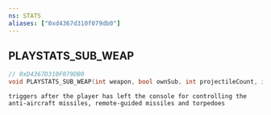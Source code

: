 ```yaml
---
ns: STATS
aliases: ["0xd4367d310f079db0"]
---
```

## PLAYSTATS_SUB_WEAP

```c
// 0xD4367D310F079DB0
void PLAYSTATS_SUB_WEAP(int weapon, bool ownSub, int projectileCount, int kills);
```

```
triggers after the player has left the console for controlling the anti-aircraft missiles, remote-guided missiles and torpedoes
```
